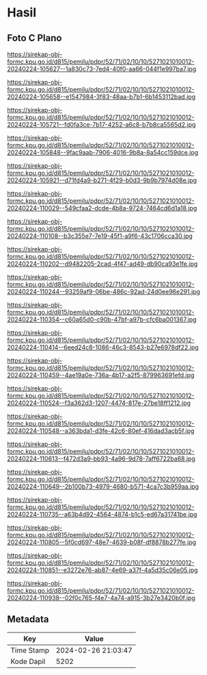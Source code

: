 # Hasil

## Foto C Plano

https://sirekap-obj-formc.kpu.go.id/d815/pemilu/pdpr/52/71/02/10/10/5271021010012-20240224-105627--1a830c73-7ed4-40f0-aa66-044f1e997ba7.jpg

https://sirekap-obj-formc.kpu.go.id/d815/pemilu/pdpr/52/71/02/10/10/5271021010012-20240224-105658--e1547984-3f83-48aa-b7b1-6b1453112bad.jpg

https://sirekap-obj-formc.kpu.go.id/d815/pemilu/pdpr/52/71/02/10/10/5271021010012-20240224-105721--fd0fa3ce-7b17-4252-a6c8-b7b8ca5565d2.jpg

https://sirekap-obj-formc.kpu.go.id/d815/pemilu/pdpr/52/71/02/10/10/5271021010012-20240224-105848--9fac9aab-7906-4016-9b8a-8a54cc159dce.jpg

https://sirekap-obj-formc.kpu.go.id/d815/pemilu/pdpr/52/71/02/10/10/5271021010012-20240224-105921--d71fd4a9-b271-4f29-b0d3-9b9b7974d08e.jpg

https://sirekap-obj-formc.kpu.go.id/d815/pemilu/pdpr/52/71/02/10/10/5271021010012-20240224-110029--549cfaa2-dcde-4b8a-9724-7464cd6d1a18.jpg

https://sirekap-obj-formc.kpu.go.id/d815/pemilu/pdpr/52/71/02/10/10/5271021010012-20240224-110108--b3c355e7-7e19-45f1-a9f6-43c1706cca30.jpg

https://sirekap-obj-formc.kpu.go.id/d815/pemilu/pdpr/52/71/02/10/10/5271021010012-20240224-110202--d9482205-2cad-4f47-ad49-db90ca93e1fe.jpg

https://sirekap-obj-formc.kpu.go.id/d815/pemilu/pdpr/52/71/02/10/10/5271021010012-20240224-110244--93259af9-06be-486c-92ad-24d0ee96e291.jpg

https://sirekap-obj-formc.kpu.go.id/d815/pemilu/pdpr/52/71/02/10/10/5271021010012-20240224-110354--c60a65d0-c90b-47bf-a97b-cfc6ba001367.jpg

https://sirekap-obj-formc.kpu.go.id/d815/pemilu/pdpr/52/71/02/10/10/5271021010012-20240224-110414--6eed24c8-1086-46c3-8543-b27e6978df22.jpg

https://sirekap-obj-formc.kpu.go.id/d815/pemilu/pdpr/52/71/02/10/10/5271021010012-20240224-110459--4ae19a0e-736a-4b17-a2f5-879963691efd.jpg

https://sirekap-obj-formc.kpu.go.id/d815/pemilu/pdpr/52/71/02/10/10/5271021010012-20240224-110524--f3a362d3-1207-4474-817e-27be18ff1212.jpg

https://sirekap-obj-formc.kpu.go.id/d815/pemilu/pdpr/52/71/02/10/10/5271021010012-20240224-110548--a363bda1-d3fe-42c6-80ef-416dad3acb5f.jpg

https://sirekap-obj-formc.kpu.go.id/d815/pemilu/pdpr/52/71/02/10/10/5271021010012-20240224-110613--f472d3a9-bb93-4a96-9d78-7aff6722ba68.jpg

https://sirekap-obj-formc.kpu.go.id/d815/pemilu/pdpr/52/71/02/10/10/5271021010012-20240224-110649--2b100b73-4979-4680-b571-4ca7c3b959aa.jpg

https://sirekap-obj-formc.kpu.go.id/d815/pemilu/pdpr/52/71/02/10/10/5271021010012-20240224-110735--a63b4d92-4564-4874-b1c5-ed67a31741be.jpg

https://sirekap-obj-formc.kpu.go.id/d815/pemilu/pdpr/52/71/02/10/10/5271021010012-20240224-110805--5f0cd697-48e7-4639-b08f-df8878b277fe.jpg

https://sirekap-obj-formc.kpu.go.id/d815/pemilu/pdpr/52/71/02/10/10/5271021010012-20240224-110851--e3272e76-ab87-4e69-a37f-4a5d35c06e05.jpg

https://sirekap-obj-formc.kpu.go.id/d815/pemilu/pdpr/52/71/02/10/10/5271021010012-20240224-110938--02f0c765-f4e7-4a74-a915-3b27e3420b0f.jpg


## Metadata

| Key        | Value               |
| ---------- | ------------------- |
| Time Stamp | 2024-02-26 21:03:47 |
| Kode Dapil | 5202                |



